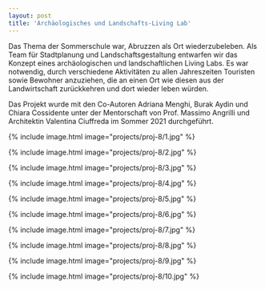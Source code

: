 ```yaml
---
layout: post
title: 'Archäologisches und Landschafts-Living Lab'
---
```


Das Thema der Sommerschule war, Abruzzen als Ort wiederzubeleben. Als Team für Stadtplanung und Landschaftsgestaltung entwarfen wir das Konzept eines archäologischen und landschaftlichen Living Labs. Es war notwendig, durch verschiedene Aktivitäten zu allen Jahreszeiten Touristen sowie Bewohner anzuziehen, die an einen Ort wie diesen aus der Landwirtschaft zurückkehren und dort wieder leben würden.

Das Projekt wurde mit den Co-Autoren Adriana Menghi, Burak Aydin und Chiara Cossidente unter der Mentorschaft von Prof. Massimo Angrilli und Architektin Valentina Ciuffreda im Sommer 2021 durchgeführt.

{% include image.html image="projects/proj-8/1.jpg" %}

{% include image.html image="projects/proj-8/2.jpg" %}

{% include image.html image="projects/proj-8/3.jpg" %}

{% include image.html image="projects/proj-8/4.jpg" %}

{% include image.html image="projects/proj-8/5.jpg" %}

{% include image.html image="projects/proj-8/6.jpg" %}

{% include image.html image="projects/proj-8/7.jpg" %}

{% include image.html image="projects/proj-8/8.jpg" %}

{% include image.html image="projects/proj-8/9.jpg" %}

{% include image.html image="projects/proj-8/10.jpg" %}
